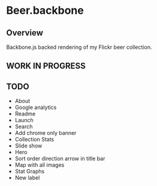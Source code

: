 # Beer.backbone

Overview
--------
Backbone.js backed rendering of my Flickr beer collection.

WORK IN PROGRESS
----------------

TODO
----
 * About
 * Google analytics
 * Readme
 * Launch
 * Search
 * Add chrome only banner
 * Collection Stats
 * Slide show
 * Hero
 * Sort order direction arrow in title bar
 * Map with all images
 * Stat Graphs
 * New label
